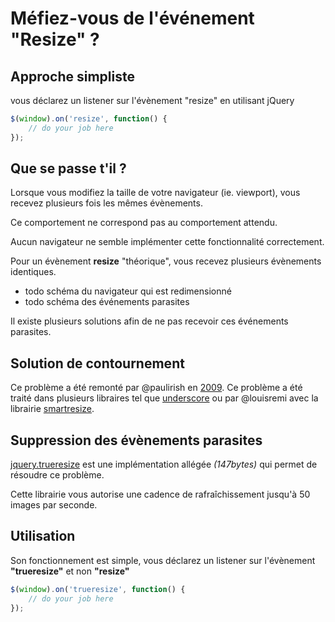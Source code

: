 # Méfiez-vous de l'événement "Resize" ?

Approche simpliste
------------------
vous déclarez un listener sur l'évènement "resize" en utilisant jQuery
```javascript
$(window).on('resize', function() {
	// do your job here
});
```

Que se passe t'il ?
-------------------
Lorsque vous modifiez la taille de votre navigateur (ie. viewport), vous recevez plusieurs fois les mêmes évènements.

Ce comportement ne correspond pas au comportement attendu.

Aucun navigateur ne semble implémenter cette fonctionnalité correctement.

Pour un évènement __resize__ "théorique", vous recevez plusieurs évènements identiques.

- todo schéma du navigateur qui est redimensionné
- todo schéma des événements parasites

Il existe plusieurs solutions afin de ne pas recevoir ces événements parasites.

Solution de contournement
-------------------------
Ce problème a été remonté par @paulirish en [2009](http://paulirish.com/2009/throttled-smartresize-jquery-event-handler/). Ce problème a été traité dans plusieurs libraires tel que [underscore](http://underscorejs.org/#debounce) ou par @louisremi avec la librairie [smartresize](https://github.com/louisremi/jquery-smartresize/).

Suppression des évènements parasites
------------------------------------
[jquery.trueresize](https://github.com/jfroffice/jquery.trueresize) est une implémentation allégée _(147bytes)_ qui permet de résoudre ce problème.

Cette librairie vous autorise une cadence de rafraîchissement jusqu'à 50 images par seconde.

Utilisation
-----------
Son fonctionnement est simple, vous déclarez un listener sur l'évènement __"trueresize"__ et non __"resize"__
```javascript
$(window).on('trueresize', function() {
    // do your job here
});
```